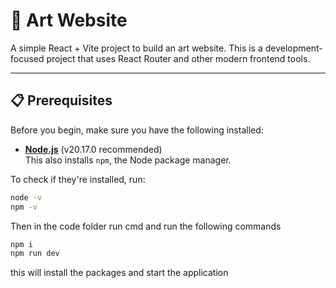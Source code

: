 # 🎨 Art Website

A simple React + Vite project to build an art website. This is a development-focused project that uses React Router and other modern frontend tools.

---

## 📋 Prerequisites

Before you begin, make sure you have the following installed:

- **[Node.js](https://nodejs.org/)** (v20.17.0 recommended)  
  This also installs `npm`, the Node package manager.

To check if they're installed, run:

```bash
node -v
npm -v
```
Then in the code folder run cmd and run the following commands
```cmd
npm i
npm run dev
```
this will install the packages and start the application
